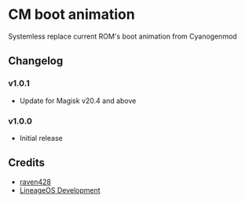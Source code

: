 # CM boot animation
Systemless replace current ROM's boot animation from Cyanogenmod

## Changelog

### v1.0.1
- Update for Magisk v20.4 and above

### v1.0.0
- Initial release

## Credits
- [raven428](https://github.com/raven428)
- [LineageOS Development](https://github.com/LineageOS)
